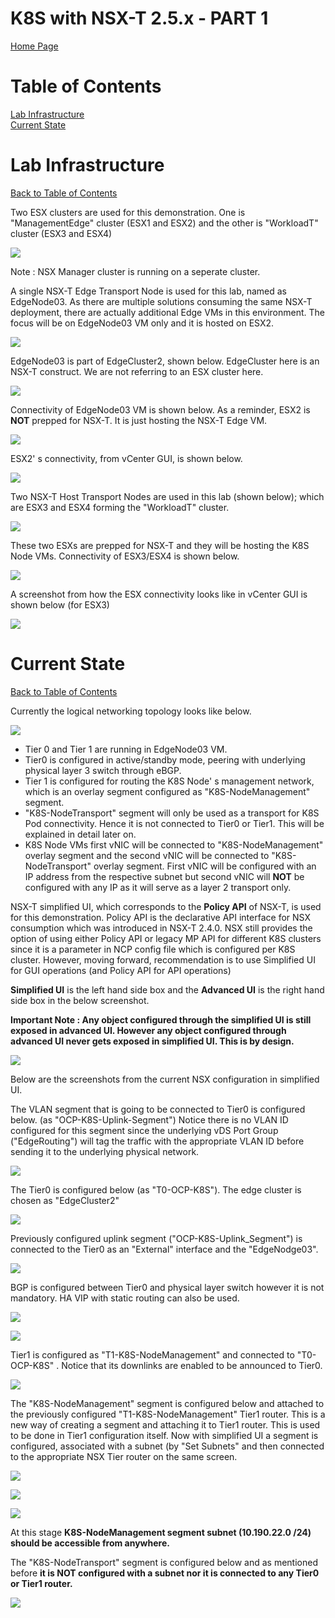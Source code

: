 # K8S with NSX-T 2.5.x - PART 1
[Home Page](https://github.com/dumlutimuralp/k8s-with-nsx-t-2.5.x)

# Table of Contents
[Lab Infrastructure](#Lab-Infrastructure)  
[Current State](#Current-State)  

# Lab Infrastructure
[Back to Table of Contents](https://github.com/dumlutimuralp/k8s-with-nsx-t-2.5.x/tree/master/Part%202#Table-of-Contents)

Two ESX clusters are used for this demonstration. One is "ManagementEdge" cluster (ESX1 and ESX2) and the other is "WorkloadT" cluster (ESX3 and ESX4)

![](2019-12-04-15-15-03.png)

Note : NSX Manager cluster is running on a seperate cluster.

A single NSX-T Edge Transport Node  is used for this lab, named as EdgeNode03. As there are multiple solutions consuming the same NSX-T deployment, there are actually additional Edge VMs in this environment. The focus will be on EdgeNode03 VM only and it is hosted on ESX2. 

![](2019-12-04-14-35-28.png)

EdgeNode03 is part of EdgeCluster2, shown below. EdgeCluster here is an NSX-T construct. We are not referring to an ESX cluster here.

![](2019-12-04-16-33-01.png)

Connectivity of EdgeNode03 VM is shown below. As a reminder, ESX2 is <b>NOT</b> prepped for NSX-T. It is just hosting the NSX-T Edge VM. 

![](2019-12-04-15-52-23.png)

ESX2' s connectivity, from vCenter GUI, is shown below.

![](2019-12-04-15-53-37.png)

Two NSX-T Host Transport Nodes are used in this lab (shown below); which are ESX3 and ESX4 forming the "WorkloadT" cluster. 

![](2019-12-04-16-03-32.png)

These two ESXs are prepped for NSX-T and they will be hosting the K8S Node VMs. Connectivity of ESX3/ESX4 is shown below.

![](2019-12-04-15-46-05.png)

A screenshot from how the ESX connectivity looks like in vCenter GUI is shown below (for ESX3)

![](2019-12-04-15-25-48.png)

# Current State 
[Back to Table of Contents](https://github.com/dumlutimuralp/k8s-with-nsx-t-2.5.x/tree/master/Part%202#Table-of-Contents)

Currently the logical networking topology looks like below. 

![](2019-12-04-16-22-08.png)

- Tier 0 and Tier 1 are running in EdgeNode03 VM.
- Tier0 is configured in active/standby mode, peering with underlying physical layer 3 switch through eBGP. 
- Tier 1 is configured for routing the K8S Node' s management network, which is an overlay segment configured as "K8S-NodeManagement" segment. 
- "K8S-NodeTransport" segment will only be used as a transport for K8S Pod connectivity. Hence it is not connected to Tier0 or Tier1. This will be explained in detail later on. 
- K8S Node VMs first vNIC will be connected to "K8S-NodeManagement" overlay segment and the second vNIC will be connected to "K8S-NodeTransport" overlay segment. First vNIC will be configured with an IP address from the respective subnet but second vNIC will <b>NOT</b> be configured with any IP as it will serve as a layer 2 transport only. 


NSX-T <v>simplified UI</b>, which corresponds to the <b>Policy API</b> of NSX-T, is used for this demonstration. Policy API is the declarative API interface for NSX consumption which was introduced in NSX-T 2.4.0. NSX still provides the option of using either Policy API or legacy MP API for different K8S clusters since it is a parameter in NCP config file which is configured per K8S cluster. However, moving forward, recommendation is to use Simplified UI for GUI operations (and Policy API for API operations)

<b>Simplified UI</b> is the left hand side box and the <b>Advanced UI</b> is the right hand side box in the below screenshot.

<b>Important Note : Any object configured through the simplified UI is still exposed in advanced UI. However any object configured through advanced UI never gets exposed in simplified UI. This is by design.</b>

![](2019-12-04-17-06-49.png)

Below are the screenshots from the current NSX configuration in simplified UI.

The VLAN segment that is going to be connected to Tier0 is configured below. (as "OCP-K8S-Uplink-Segment") Notice there is no VLAN ID configured for this segment since the underlying vDS Port Group ("EdgeRouting") will tag the traffic with the appropriate VLAN ID before sending it to the underlying physical network.

![](2019-12-04-16-47-26.png)

The Tier0 is configured below (as "T0-OCP-K8S"). The  edge cluster is chosen as "EdgeCluster2"

![](2019-12-04-16-34-10.png)

Previously configured uplink segment ("OCP-K8S-Uplink_Segment") is connected to the Tier0 as an "External" interface and the "EdgeNodge03".

![](2019-12-04-16-38-09.png)

BGP is configured between Tier0 and physical layer switch however it is not mandatory. HA VIP with static routing can also be used.

![](2019-12-04-16-34-37.png)

![](2019-12-04-16-34-52.png)

Tier1 is configured as "T1-K8S-NodeManagement" and connected to "T0-OCP-K8S" . Notice that its downlinks are enabled to be announced to Tier0. 

![](2019-12-04-16-42-04.png)

The "K8S-NodeManagement" segment is configured below and attached to the previously configured "T1-K8S-NodeManagement" Tier1 router. This is a new way of creating a segment and attaching it to Tier1 router. This is used to be done in Tier1 configuration itself. Now with simplified UI a segment is configured, associated with a subnet (by "Set Subnets" and then connected to the appropriate NSX Tier router on the same screen.

![](2019-12-04-17-01-00.png)

![](2019-12-04-17-01-39.png)

![](2019-12-04-16-56-04.png)

At this stage <b>K8S-NodeManagement segment subnet (10.190.22.0 /24) should be accessible from anywhere.</b>

The "K8S-NodeTransport" segment is configured below and as mentioned before <b>it is NOT configured with a subnet nor it is connected to any Tier0 or Tier1 router.</b>

![](2019-12-04-17-02-56.png)


